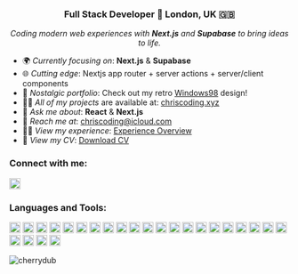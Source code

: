 <!-- <h1 align="center">Chris Wiz</h1> -->
<h3 align="center">Full Stack Developer 👾 London, UK 🇬🇧</h3>

<p align="center">
  <em>Coding modern web experiences with <strong>Next.js</strong> and <strong>Supabase</strong> to bring ideas to life.</em>
</p>

- 🌍 _Currently focusing on_: <strong>Next.js</strong> & <strong>Supabase</strong>
- 🌐 _Cutting edge_: Nextjs app router + server actions + server/client components
- 💾 _Nostalgic portfolio_: Check out my retro [Windows98](https://98.chriscoding.xyz/) design!
- 👨‍💻 _All of my projects_ are available at: [chriscoding.xyz](https://chriscoding.xyz/)
- 💬 _Ask me about_: <strong>React</strong> & <strong>Next.js</strong>
- 📧 _Reach me at_: <a href="mailto:chriscoding@icloud.com">chriscoding@icloud.com</a>
- 🧑‍💼 _View my experience_: [Experience Overview](https://chriscoding.xyz/#experience)
- 📄 _View my CV_: [Download CV](https://docs.google.com/document/d/1OPZ7AvdwdWzd3o_vCGJ2zDj6sVUScl-3fwgepYFS2-g/edit?usp=sharing)

<h3 align="left">Connect with me:</h3>
<p align="left">
  <a href="https://linkedin.com/in/wisniewskichris" target="_blank">
    <img src="https://img.shields.io/badge/LinkedIn-wisniewskichris-blue?style=flat-square&logo=linkedin&logoColor=white&labelColor=0A66C2" alt="wisniewskichris" height="20"/>
  </a>
</p>

<h3 align="left">Languages and Tools:</h3>
<p align="left">
  <img src="https://img.shields.io/badge/HTML-E34F26?style=flat-square&logo=html5&logoColor=white" alt="HTML" height="20"/>
  <img src="https://img.shields.io/badge/CSS-2B74B8?style=flat-square&logo=css3&logoColor=white" alt="CSS" height="20"/>
  <img src="https://img.shields.io/badge/JavaScript-F7DF1E?style=flat-square&logo=javascript&logoColor=black" alt="JavaScript" height="20"/>
  <img src="https://img.shields.io/badge/TypeScript-3178C6?style=flat-square&logo=typescript&logoColor=white" alt="TypeScript" height="20"/>
  <img src="https://img.shields.io/badge/Tailwind-38B2AC?style=flat-square&logo=tailwind-css&logoColor=white" alt="Tailwind CSS" height="20"/>
  <img src="https://img.shields.io/badge/Framer-0055FF?style=flat-square&logo=framer&logoColor=white" alt="Framer Motion" height="20"/>
  <img src="https://img.shields.io/badge/GSAP-88CE02?style=flat-square&logo=greensock&logoColor=white" alt="GSAP" height="20"/>
  <img src="https://img.shields.io/badge/Figma-F24E1E?style=flat-square&logo=figma&logoColor=white" alt="Figma" height="20"/>
<img src="https://img.shields.io/badge/React-61DAFB?style=flat-square&logo=react&logoColor=black" alt="React" height="20"/>
<img src="https://img.shields.io/badge/Next.js-000000?style=flat-square&logo=next.js&logoColor=white" alt="Next.js" height="20"/>
<img src="https://img.shields.io/badge/Context-61DAFB?style=flat-square&logo=react&logoColor=black" alt="Context API" height="20"/>
<img src="https://img.shields.io/badge/Redux-764ABC?style=flat-square&logo=redux&logoColor=white" alt="Redux" height="20"/>
<img src="https://img.shields.io/badge/Tanstack-FF4154?style=flat-square&logo=react-query&logoColor=white" alt="Tanstack" height="20"/>
<img src="https://img.shields.io/badge/Node.js-339933?style=flat-square&logo=node.js&logoColor=white" alt="Node.js" height="20"/>
<img src="https://img.shields.io/badge/Express-000000?style=flat-square&logo=express&logoColor=white" alt="Express" height="20"/>
<img src="https://img.shields.io/badge/Supabase-008060?style=flat-square&logo=supabase&logoColor=white" alt="Supabase" height="20"/>
<img src="https://img.shields.io/badge/Drizzle-C5F74F?style=flat-square&logo=drizzle&logoColor=black" alt="Drizzle" height="20"/>
<img src="https://img.shields.io/badge/Prisma-2D3748?style=flat-square&logo=prisma&logoColor=white" alt="Prisma" height="20"/>
<img src="https://img.shields.io/badge/Zod-0A81AB?style=flat-square&logo=zod&logoColor=white" alt="Zod" height="20"/>
<img src="https://img.shields.io/badge/PostgreSQL-336791?style=flat-square&logo=postgresql&logoColor=white" alt="PostgreSQL" height="20"/>
<img src="https://img.shields.io/badge/MongoDB-47A248?style=flat-square&logo=mongodb&logoColor=white" alt="MongoDB" height="20"/>
<img src="https://img.shields.io/badge/Docker-2496ED?style=flat-square&logo=docker&logoColor=white" alt="Docker" height="20"/>
  <img src="https://img.shields.io/badge/Jest-C21325?style=flat-square&logo=jest&logoColor=white" alt="Jest" height="20"/>
  <img src="https://img.shields.io/badge/Git-F05032?style=flat-square&logo=git&logoColor=white" alt="Git" height="20"/>
  <img src="https://img.shields.io/badge/GitHub-181717?style=flat-square&logo=github&logoColor=white" alt="GitHub" height="20"/>
</p>

<p align="left"> <img src="https://komarev.com/ghpvc/?username=cherrydub&label=Profile%20views&color=0e75b6&style=flat" alt="cherrydub" /> </p>
